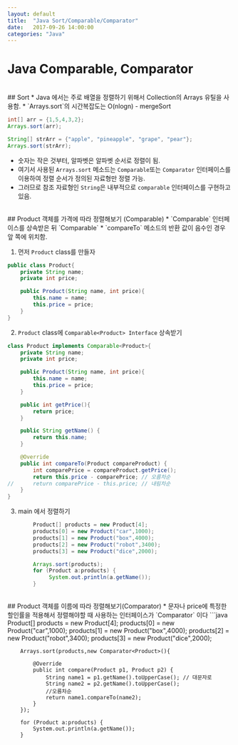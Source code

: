 ```yaml
---
layout: default
title:  "Java Sort/Comparable/Comparator"
date:   2017-09-26 14:00:00
categories: "Java"
---
```


# Java Comparable, Comparator

<br>
## Sort
* Java 에서는 주로 배열을 정렬하기 위해서 Collection의 Arrays 유틸을 사용함.
* `Arrays.sort`의 시간복잡도는 O(nlogn) - mergeSort

```java
int[] arr = {1,5,4,3,2};
Arrays.sort(arr);

String[] strArr = {"apple", "pineapple", "grape", "pear"};
Arrays.sort(strArr);
```


* 숫자는 작은 것부터, 알파벳은 알파벳 순서로 정렬이 됨.
* 여기서 사용된 `Arrays.sort` 메소드는 `Comparable`또는 `Comparator` 인터페이스를 이용하여 정렬 순서가 정의된 자료형만 정렬 가능.
* 그러므로 참조 자료형인 `String`은  내부적으로 `comparable` 인터페이스를 구현하고 있음.

<br>
## Product 객체를 가격에 따라 정렬해보기 (Comparable)
* `Comparable` 인터페이스를 상속받은 뒤 `Comparable`
* `compareTo` 메소드의 반환 값이 음수인 경우 앞 쪽에 위치함.

1. 먼저 `Product` class를 만들자
```java
public class Product{
    private String name;
    private int price;

    public Product(String name, int price){
        this.name = name;
        this.price = price;
    }
}
```

2. `Product` class에 `Comparable<Product> Interface` 상속받기
```java
class Product implements Comparable<Product>{
    private String name;
    private int price;

    public Product(String name, int price){
        this.name = name;
        this.price = price;
    }

    public int getPrice(){
        return price;
    }

    public String getName() {
        return this.name;
    }

    @Override
    public int compareTo(Product compareProduct) {
        int comparePrice = compareProduct.getPrice();
        return this.price - comparePrice; // 오름차순
//      return comparePrice - this.price; // 내림차순
    }
}
```

3. main 에서 정렬하기
```java
        Product[] products = new Product[4];
        products[0] = new Product("car",1000);
        products[1] = new Product("box",4000);
        products[2] = new Product("robot",3400);
        products[3] = new Product("dice",2000);

        Arrays.sort(products);
        for (Product a:products) {
             System.out.println(a.getName());
        }
```


<br>
## Product 객체를 이름에 따라 정렬해보기(Comparator)
* 문자나 price에 특정한 할인률을 적용해서 정렬해야할 때 사용하는 인터페이스가 `Comparator` 이다
```java
        Product[] products = new Product[4];
        products[0] = new Product("car",1000);
        products[1] = new Product("box",4000);
        products[2] = new Product("robot",3400);
        products[3] = new Product("dice",2000);

        Arrays.sort(products,new Comparator<Product>(){

            @Override
            public int compare(Product p1, Product p2) {
                String name1 = p1.getName().toUpperCase(); // 대문자로
                String name2 = p2.getName().toUpperCase();
                //오름차순
                return name1.compareTo(name2);
            }
        });

        for (Product a:products) {
            System.out.println(a.getName());
        }
```